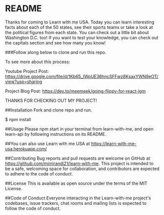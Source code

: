 # README

Thanks for coming to Learn with me USA. Today you can learn interesting facts about each of the 50 states, see their sports teams or take a look at the political figures from each state.  You can check out a little bit about Washington D.C. too!  If you want to test your knowledge, you can check out the capitals section and see how many you know!

###Follow along below to clone and run this repo.

To see more about this process:

Youtube Project Post: https://drive.google.com/file/d/1Kb65_IWpUE36hncSFFwz8KsaxYWN9eOT/view?usp=sharing

Project Blog Post: https://dev.to/meemeek/going-flippy-for-react-igm

THANKS FOR CHECKING OUT MY PROJECT!

##Installation Fork and clone repo and run.

$ npm install

##Usage Please npm start in your terminal from learn-with-me, and open learn-api by following instructions on its README.

##You can also use Learn with me USA at https://learn-with-me-usa.herokuapp.com/

##Contributing Bug reports and pull requests are welcome on GitHub at https://github.com/mimirandi21/learn-with-me. This project is intended to be a safe, welcoming space for collaboration, and contributors are expected to adhere to the code of conduct.

##License This is available as open source under the terms of the MIT License.

##Code of Conduct Everyone interacting in the Learn-with-me project's codebases, issue trackers, chat rooms and mailing lists is expected to follow the code of conduct.